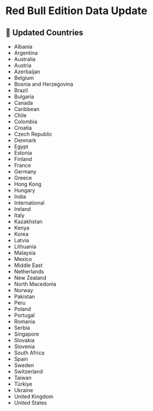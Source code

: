 # Red Bull Edition Data Update

## 🔄 Updated Countries
- Albania
- Argentina
- Australia
- Austria
- Azerbaijan
- Belgium
- Bosnia and Herzegovina
- Brazil
- Bulgaria
- Canada
- Caribbean
- Chile
- Colombia
- Croatia
- Czech Republic
- Denmark
- Egypt
- Estonia
- Finland
- France
- Germany
- Greece
- Hong Kong
- Hungary
- India
- International
- Ireland
- Italy
- Kazakhstan
- Kenya
- Korea
- Latvia
- Lithuania
- Malaysia
- Mexico
- Middle East
- Netherlands
- New Zealand
- North Macedonia
- Norway
- Pakistan
- Peru
- Poland
- Portugal
- Romania
- Serbia
- Singapore
- Slovakia
- Slovenia
- South Africa
- Spain
- Sweden
- Switzerland
- Taiwan
- Türkiye
- Ukraine
- United Kingdom
- United States
